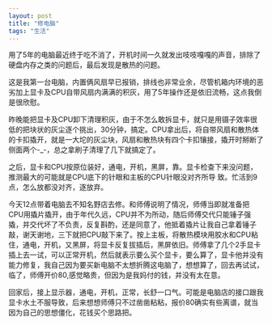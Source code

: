 ```yaml
---
layout: post
title: "修电脑"
tags: "生活"
---
```

用了5年的电脑最近终于吃不消了，开机时间一久就发出吱吱嘎嘎的声音，排除了硬盘内存之类的问题后，最后发现是散热的问题。

这是我第一台电脑，内置俩风扇早已报销，排线也非常业余，尽管机箱内环境的恶劣加上显卡及CPU自带风扇内满满的积灰，用了5年操作还是依旧流畅，这点我倒是很欣慰。

昨晚能把显卡及CPU卸下清理积灰，由于不怎么敢拆显卡，就只是用镊子效率很低的把块状的灰尘逐个挑出，30分钟，搞定。CPU拿出后，将自带风扇和散热体的卡扣撬开，就是一大坨的灰尘块，风扇和散热块有四个卡扣镶接，撬开时掰断了侧面两个-_-，总之拿刷子清理了几下就搞定了。

之后，显卡和CPU按原位装好，通电，开机，黑屏，靠。显卡检查下来没问题，推测最大的可能就是CPU底下的针眼和主板的CPU针眼没对齐所导
致。忙活到9点，怎么放都没对齐，逐放弃。

今天12点带着电脑去不知名野店去修。和师傅说明了情况，师傅当即就准备把CPU用撬片撬开，由于年代久远，CPU并不为所动，随后师傅交代只能锤子强撬，并交代坏了不负责，反复斟酌，还是同意了，他抵着撬片让我自己拿着锤子敲，谢天谢地，三下就把CPU敲下来了。按上主板，将散热模块用胶水和CPU粘住，通电，开机，又黑屏，将显卡反复拔插后，黑屏依旧。师傅拿了几个2手显卡插上去一试，可以正常开机，然后就表示要么买个显卡，要么算了，显卡他并没有能力修复，我自己因为要买新电脑不太想折腾这电脑了，想想算了，回去再试试，临了，师傅开价80,感觉略贵，但因为是我妈付的钱，并没有太在意。

回家后，接上显示器，通电，开机，正常，长舒一口气。可能是电脑店的接口跟我显卡水土不服导致，后来想想师傅只不过凿凿粘粘，报价80确实有些离谱，就当因为自己的思想僵化，花钱买个思路把。